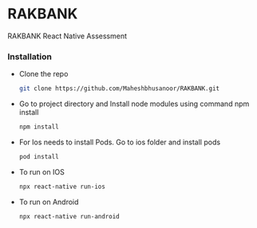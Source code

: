 # RAKBANK
RAKBANK React Native Assessment 


### Installation


-  Clone the repo

   ```sh
   git clone https://github.com/Maheshbhusanoor/RAKBANK.git
   ```
- Go to project directory and Install node modules using command npm install

  ```sh
  npm install
   ```
   
- For Ios needs to install Pods. Go to ios folder and install pods
  
  ```sh
  pod install
   ```

- To run on IOS

   ```sh
  npx react-native run-ios
   ```
   
- To run on Android

   ```sh
  npx react-native run-android
   ```
